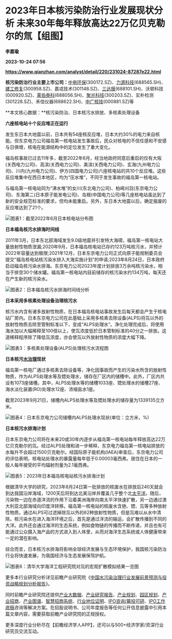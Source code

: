 # 2023年日本核污染防治行业发展现状分析 未来30年每年释放高达22万亿贝克勒尔的氚【组图】
**李嘉瑜**

**2023-10-24 07:56**

**https://www.qianzhan.com/analyst/detail/220/231024-87287e22.html**

**核污染防治行业主要上市公司：**[中电环保](https://stock.qianzhan.com/hs/zhengquan_300172.SZ.html)(300172.SZ)、[力源科技](https://stock.qianzhan.com/hs/zhengquan_688565.SH.html)(688565.SH)、[建工修复](https://stock.qianzhan.com/hs/zhengquan_300958.SZ.html)(300958.SZ)、嘉戎技术(301148.SZ)、[三达膜](https://stock.qianzhan.com/hs/zhengquan_688101.SH.html)(688101.SH)、沃顿科技(000920.SZ)、[莱伯泰科](https://stock.qianzhan.com/hs/zhengquan_688056.SH.html)(688056.SH)、[聚光科技](https://stock.qianzhan.com/hs/zhengquan_300203.SZ.html)(300203.SZ)、实朴检测(301228.SZ)、禾信仪器(688622.SH)、[中广核技](https://stock.qianzhan.com/hs/zhengquan_000881.SZ.html)(000881.SZ)等

**本文核心数据：**核污染防治、日本核污水排放、多核素处理设备

**六座核电站十个反应堆正在运行**

发生东日本大地震以前，日本共有54座核反应堆，日本大约30%的电力来自核能。但东京电力公司福岛第一核电站发生事故后，民众对核电的不信任感和不安感与日俱增，核电在能源结构中的定位发生了重大变化。

福岛核事故已过去11年多，截至2022年6月，经当地政府同意后重启的仅有大阪(关西电力公司)、高滨(关西电力公司)、美滨(关西电力公司)、玄海(九州电力公司)、川内(九州电力公司)、伊方(四国电力公司)六座核电站的共10个反应堆。这些反应堆集中在西日本地区，均为“压水堆”，不同于发生事故的福岛第一核电站。

与福岛第一核电站同为“沸水堆”的女川(东北电力公司)、柏崎刈羽(东京电力公司)、东海第二(日本原子能发电公司)、岛根(中国电力公司)等几座核电站虽达到了新的安全规范标准的要求，但均未能重启。另外，东日本大地震以后，确定报废的反应堆达到了21个。

![图表1：截至2022年6月日本核电站分布图](https://img3.qianzhan.com/news/202310/24/20231024-518decdbb602c6d2.png)

**日本福岛核污水排海时间线**

2011年3月，日本东北部海域发生9.0级地震并引发特大海啸，福岛第一核电站大量放射性物质泄漏;2020年9月，日本福岛核电站已存约123万吨核污水，并预计2022年容量达到极限;2021年12月，日本东京电力公司正式向原子能规制委员会提交“福岛核电站核污染水排入大海实施计划”的申请;2023年8月24日，日本政府启动福岛核污染水排海。东京电力公司2023年度计划排放3万余吨核污染水，相当于排空30个储水罐。福岛第一核电站内目前储存的核污染水约134万吨，每天还在产生新的核污染水。

![图表2：日本福岛核污水排海时间线分析](https://img3.qianzhan.com/news/202310/24/20231024-eac8b864482528e9.png)

**日本采用多核素处理设备治理核污水**

核污水内含有诸多放射性物质，在日本福岛核电站事故发生后每天都会产生于核电站厂房内。日本东京电力公司在此基础上采用多核素去除设备(ALPS)将氚以外的放射性物质去除至管制标准以下，变成“ALPS处理水”。净化处理完成后，将使用海水加以大幅稀释至100倍以上，使氚浓度低於日本管制标准的40分之一排放。这道稀释程序除了降低氚浓度，亦会使氚以外放射性物质的浓度大幅下降。

![图表3：多核素处理设备(ALPS)处理核污水流程图](https://img3.qianzhan.com/news/202310/24/20231024-3b35f610f3ef9009.png)

**日本核污[水治理](https://stock.qianzhan.com/neeq/zhengquan_831511.OC.html)现状**

福岛第一核电厂通过多核素去除设备等，净化因事故而产生的污染水所含的放射性物质，作为ALPS处理水等及锶处理水，储存在厂区内的储槽中。此外，厂区内共设有1073座储槽。其中，ALPS处理水等的储槽1033座、锶处理水的储槽27座、海水淡化装置(RO)处理水12座、浓缩盐水1座。

截至2023年9月21日，储槽内ALPS处理水等及锶处理水的储存量为1339135立方米。

![图表4：日本东京电力公司储槽内ALPS处理水现状(单位：立方米，%)](https://img3.qianzhan.com/news/202310/24/20231024-05569f11b72d2af9.png)

**日本核污水排海计划**

日本东京电力公司将在未来20或30年内逐步从福岛第一核电站每年释放高达22万亿贝克勒尔的氚。经过ALPS处理和进一步稀释，东京电力福岛第一核电站排放的水每升不会超过1500贝克勒尔。经国际原子能机构(IAEA)审查后，东京电力公司的评估表明，核电站处理水的暴露量每年低于0.00003毫西弗。居住在日本的一般人每年接受的平均辐射剂量为2.1毫西弗。

![图表5：2023年日本福岛核电站核污水排海计划](https://img3.qianzhan.com/news/202310/24/20231024-1b4d2b6a78f5e1d2.png)

根据清华大学的研究，2023年8月24日第一批排放的核废水在排放后240天就会到达我国沿岸海域，1200天后将到达北美沿岸并覆盖几乎整个北[太平洋](https://stock.qianzhan.com/hs/zhengquan_601099.SH.html)。随后，污染物一边在赤道洋流的作用下沿着美洲海岸向南太平洋快速扩散，另一边通过澳大利亚北部海域向印度洋转移。福岛第一核电站的核废水含铯、锶、氚等多种放射性物质。通过ALPS可过滤掉除氚以外的62种放射性物质，但是氚难以从水中清除。核污染水在进入海洋环境之后，首先是通过洋流的输运，会扩散传播到不同的大洋。此外还会通过海洋的生态系统，例如食物链的传播而不断传递，并且也有可能通过公众摄入海产品的方式进入到人体里，从而对海洋生态系统或人体健康带来一定的潜在影响。

综合而言，日本核污水排海将影响全球经济发展与生态环境保护，我国核污染防治行业将快速发展，为我国经济与生态发展保驾护航。

![图表6：清华大学海洋工程研究院对氚的宏观扩散模拟结果一览图](https://img3.qianzhan.com/news/202310/24/20231024-93fb94efc3f73670.png)

更多本行业研究分析详见前瞻产业研究院《[中国水污染治理行业发展前景预测与投资战略规划分析报告](https://bg.qianzhan.com/report/detail/03d865c43d5b4cef.html)》。

同时前瞻产业研究院还提供[产业大数据](https://d.qianzhan.com/)、[产业研究报告](https://bg.qianzhan.com/report/hotlist/)、[产业规划](https://f.qianzhan.com/chanyeguihua2/)、[园区规划](https://f.qianzhan.com/yuanqu/)、[产业招商](https://f.qianzhan.com/chanyezhaoshang/)、[产业图谱](https://bg.qianzhan.com/report/lianglian/)、[智慧招商系统](https://z.qianzhan.com/)、[行业地位证明](https://bg.qianzhan.com/report/qyppcs)、[IPO咨询/募投可研](https://ipo.qianzhan.com/mutou/)、[IPO工作底稿](https://ipo.qianzhan.com/digao/)咨询等解决方案。在招股说明书、公司年度报告等任何公开信息披露中引用本篇文章内容，需要获取前瞻产业研究院的正规授权。

更多深度行业分析尽在【前瞻经济学人APP】，还可以与500+经济学家/资深行业研究员交流互动。